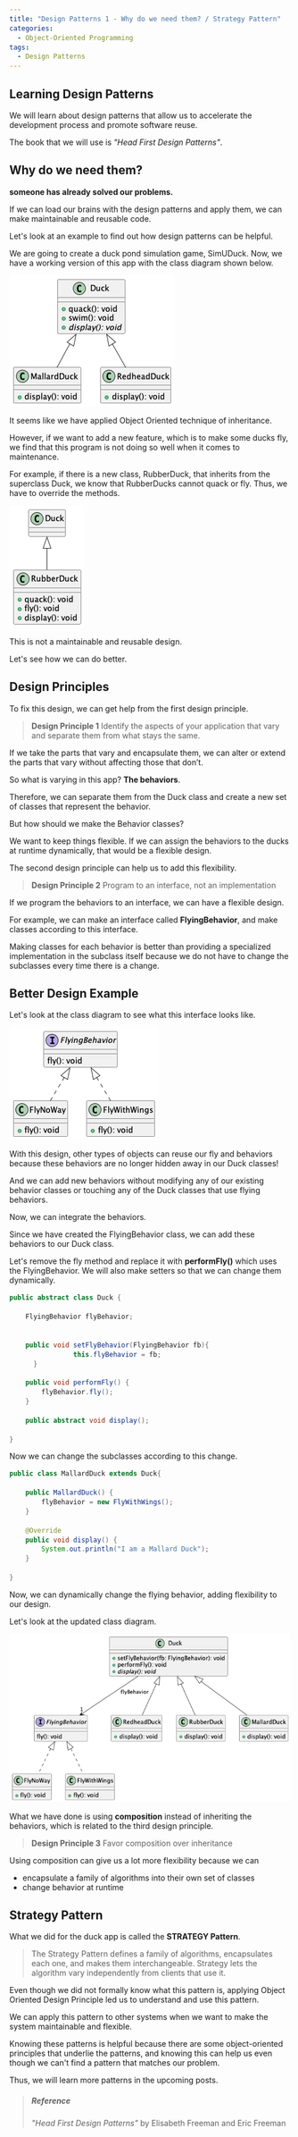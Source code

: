 ```yaml
---
title: "Design Patterns 1 - Why do we need them? / Strategy Pattern"
categories:
  - Object-Oriented Programming
tags:
  - Design Patterns
---
```


## Learning Design Patterns

We will learn about design patterns that allow us to accelerate the development process and promote software reuse. 

The book that we will use is *"Head First Design Patterns"*.


## Why do we need them?

**someone has already solved our problems.**

If we can load our brains with the design patterns and apply them, we can make maintainable and reusable code.

Let's look at an example to find out how design patterns can be helpful.

We are going to create a duck pond simulation game, SimUDuck.
Now, we have a working version of this app with the class diagram shown below.

![](/assets/images/0427/0427-1.png)

It seems like we have applied Object Oriented technique of inheritance. 

However, if we want to add a new feature, which is to make some ducks fly, we find that this program is not doing so well when it comes to maintenance. 

For example, if there is a new class, RubberDuck, that inherits from the superclass Duck, we know that RubberDucks cannot quack or fly. 
Thus, we have to override the methods. 

![](/assets/images/0427/0427-2.png)

This is not a maintainable and reusable design.

Let's see how we can do better.

## Design Principles

To fix this design, we can get help from the first design principle.

> **Design Principle 1**
> Identify the aspects of your application that vary and 
> separate them from what stays the same. 

If we take the parts that vary and encapsulate them, we can alter or extend the parts that vary without affecting those that don’t.

So what is varying in this app? 
**The behaviors**.

Therefore, we can separate them from the Duck class and create a new set of classes that represent the behavior.

But how should we make the Behavior classes?

We want to keep things flexible. 
If we can assign the behaviors to the ducks at runtime dynamically, that would be a flexible design. 

The second design principle can help us to add this flexibility. 

> **Design Principle 2**
> Program to an interface, not an implementation

If we program the behaviors to an interface, we can have a flexible design. 

For example, we can make an interface called **FlyingBehavior**, and make classes according to this interface. 

Making classes for each behavior is better than providing a specialized implementation in the subclass itself because we do not have to change the subclasses every time there is a change. 

## Better Design Example

Let's look at the class diagram to see what this interface looks like.

![](/assets/images/0427/0427-3.png)

With this design, other types of objects can reuse our fly and behaviors because these behaviors are no longer hidden away in our Duck classes!

And we can add new behaviors without modifying any of our existing behavior classes or touching any of the Duck classes that use flying behaviors.

Now, we can integrate the behaviors.  

Since we have created the FlyingBehavior class, we can add these behaviors to our Duck class.

Let's remove the fly method and replace it with **performFly()** which uses the FlyingBehavior. We will also make setters so that we can change them dynamically.


```java
public abstract class Duck {
	
	FlyingBehavior flyBehavior;
	
	
	public void setFlyBehavior(FlyingBehavior fb){
                this.flyBehavior = fb;
      }
			
	public void performFly() {
		flyBehavior.fly();
	}
	
	public abstract void display();
	
}

```

Now we can change the subclasses according to this change.

```java
public class MallardDuck extends Duck{
  
	public MallardDuck() {
		flyBehavior = new FlyWithWings();
	}
	
	@Override
	public void display() {
		System.out.println("I am a Mallard Duck");
	}

}
```

Now, we can dynamically change the flying behavior, adding flexibility to our design. 

Let's look at the updated class diagram.

![](/assets/images/0427/0427-4.png)


What we have done is using **composition** instead of inheriting the behaviors, which is related to the third design principle. 

> **Design Principle 3**
> Favor composition over inheritance

Using composition can give us a lot more flexibility because we can
-  encapsulate a family of algorithms into their own set of classes
-  change behavior at runtime


## Strategy Pattern

What we did for the duck app is called the **STRATEGY
Pattern**. 

>The Strategy Pattern defines a family of algorithms,
encapsulates each one, and makes them interchangeable.
Strategy lets the algorithm vary independently from
clients that use it.

Even though we did not formally know what this pattern is, applying Object Oriented Design Principle led us to understand and use this pattern.

We can apply this pattern to other systems when we want to make the system maintainable and flexible.

Knowing these patterns is helpful because there are some object-oriented principles that underlie the patterns, and knowing this can help us even though we can't find a pattern that matches our problem.

Thus, we will learn more patterns in the upcoming posts.
<br>

> ##### Reference
>*"Head First Design Patterns"* by Elisabeth Freeman and Eric Freeman